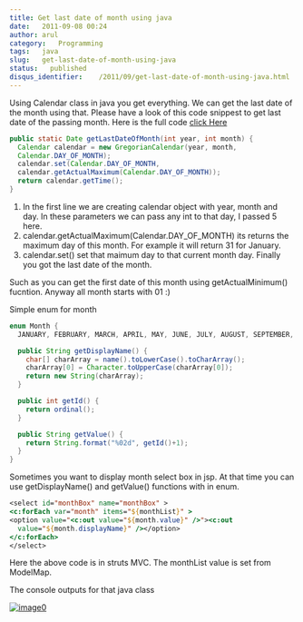 ```yaml
---
title: Get last date of month using java
date:   2011-09-08 00:24
author: arul
category:   Programming
tags:   java
slug:   get-last-date-of-month-using-java
status:   published
disqus_identifier:    /2011/09/get-last-date-of-month-using-java.html
---
```


Using Calendar class in java you get everything. We can get the last
date of the month using that. Please have a look of this code snippest
to get last date of the passing month. Here is the full code [click
Here](http://www.arulraj.net/labs/java/misc/DateExample.java)

``` java
public static Date getLastDateOfMonth(int year, int month) {
  Calendar calendar = new GregorianCalendar(year, month,
  Calendar.DAY_OF_MONTH);
  calendar.set(Calendar.DAY_OF_MONTH,
  calendar.getActualMaximum(Calendar.DAY_OF_MONTH));
  return calendar.getTime();
}
```

1.  In the first line we are creating calendar object with year, month
    and day. In these parameters we can pass any int to that day, I
    passed 5 here.
2.  calendar.getActualMaximum(Calendar.DAY_OF_MONTH) its returns the
    maximum day of this month. For example it will return 31 for
    January.
3.  calendar.set() set that maimum day to that current month day.
    Finally you got the last date of the month.

Such as you can get the first date of this month using
getActualMinimum() fucntion. Anyway all month starts with 01 :)

Simple enum for month

``` java
enum Month {
  JANUARY, FEBRUARY, MARCH, APRIL, MAY, JUNE, JULY, AUGUST, SEPTEMBER, OCTOBER, NOVEMBER, DECEMBER;

  public String getDisplayName() {
    char[] charArray = name().toLowerCase().toCharArray();
    charArray[0] = Character.toUpperCase(charArray[0]);
    return new String(charArray);
  }

  public int getId() {
    return ordinal();
  }

  public String getValue() {
    return String.format("%02d", getId()+1);
  }
}
```

Sometimes you want to display month select box in jsp. At that time you
can use getDisplayName() and getValue() functions with in enum.

``` jsp
<select id="monthBox" name="monthBox" >
<c:forEach var="month" items="${monthList}" >
<option value="<c:out value="${month.value}" />"><c:out
  value="${month.displayName}" /></option>
</c:forEach>
</select>
```

Here the above code is in struts MVC. The monthList value is set from
ModelMap.

The console outputs for that java class

[![image0](http://1.bp.blogspot.com/-Zo6Oq2AU4B0/TmhcUceVZeI/AAAAAAAAAr0/Tk9I22jffIY/s1600/dateexample-console.PNG)](http://1.bp.blogspot.com/-Zo6Oq2AU4B0/TmhcUceVZeI/AAAAAAAAAr0/Tk9I22jffIY/s1600/dateexample-console.PNG)
